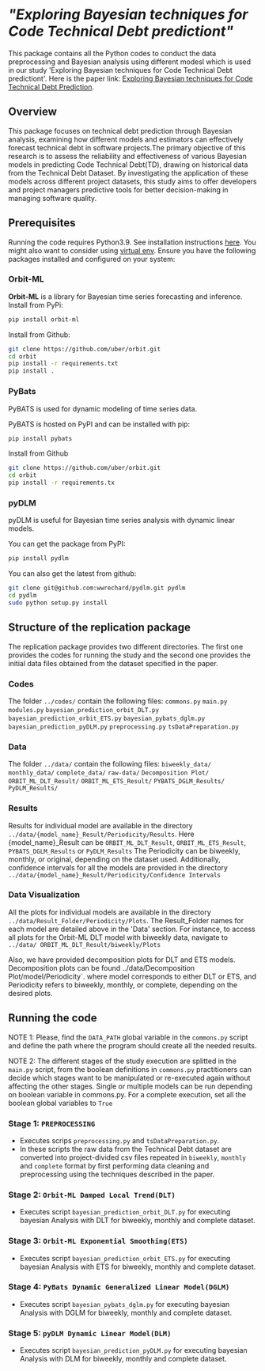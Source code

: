 #  *"Exploring Bayesian techniques for Code Technical Debt predictiont"*

This package contains all the Python codes to conduct the data preprocessing and Bayesian analysis using different modesl which is used in our study 'Exploring Bayesian techniques for Code Technical Debt predictiont'.
Here is the paper link: [Exploring Bayesian techniques for Code Technical Debt Prediction](https://oulurepo.oulu.fi/handle/10024/53208).

## Overview

This package focuses on technical debt prediction through Bayesian analysis, examining how different models and estimators can effectively forecast technical debt in software projects.The primary objective of this research is to assess the reliability and effectiveness of various Bayesian models in predicting Code Technical Debt(TD), drawing on historical data from the Technical Debt Dataset. By investigating the application of these models across different project datasets, this study aims to offer developers and project managers predictive tools for better decision-making in managing software quality. 

## Prerequisites

Running the code requires Python3.9. See installation instructions [here](https://www.python.org/downloads/).
You might also want to consider using [virtual env](https://packaging.python.org/guides/installing-using-pip-and-virtualenv/).
Ensure you have the following packages installed and configured on your system:
### Orbit-ML
**Orbit-ML** is a library for Bayesian time series forecasting and inference.
Install from PyPi:
```bash
pip install orbit-ml
```

Install from Github:

```bash
git clone https://github.com/uber/orbit.git
cd orbit
pip install -r requirements.txt
pip install .
```

### PyBats
PyBATS is used for dynamic modeling of time series data.

PyBATS is hosted on PyPI and can be installed with pip:

```bash
pip install pybats
```
Install from Github

```bash
git clone https://github.com/uber/orbit.git
cd orbit
pip install -r requirements.tx
```

### pyDLM
pyDLM is useful for Bayesian time series analysis with dynamic linear models.

You can  get the package from PyPI:

```bash
pip install pydlm
```

You can also get the latest from github:

```bash
git clone git@github.com:wwrechard/pydlm.git pydlm
cd pydlm
sudo python setup.py install
```



## Structure of the replication package

The replication package provides two different directories. The first one provides the codes for running the study and the second one
provides the initial data files obtained from the dataset specified in the paper.

### Codes

The folder `../codes/` contain the following files:
```commons.py```
```main.py```
```modules.py```
```bayesian_prediction_orbit_DLT.py```
```bayesian_prediction_orbit_ETS.py```
```bayesian_pybats_dglm.py```
```bayesian_prediction_pyDLM.py```
```preprocessing.py```
```tsDataPreparation.py```

### Data
The folder `../data/`  contain the following files:
```biweekly_data/```
```monthly_data/```
```complete_data/```
```raw-data/```
```Decomposition Plot/```
```ORBIT_ML_DLT_Result/```
```ORBIT_ML_ETS_Result/```
```PYBATS_DGLM_Results/```
```PyDLM_Results/```

### Results
Results for individual model are available in the directory `../data/{model_name}_Result/Periodicity/Results`. Here {model_name}_Result can be
```ORBIT_ML_DLT_Result```,
```ORBIT_ML_ETS_Result```,
```PYBATS_DGLM_Results``` or
```PyDLM_Results```
The Periodicity can be biweekly, monthly, or original, depending on the dataset used.
Additionally, confidence intervals for all the models are provided in the directory `../data/{model_name}_Result/Periodicity/Confidence Intervals`

### Data Visualization
All the plots for individual models are available in the directory `../data/Result_Folder/Periodicity/Plots`. The Result_Folder  names for each model are detailed above in the 'Data' section. For instance, to access all plots for the Orbit-ML DLT model with biweekly data, navigate to `../data/
ORBIT_ML_DLT_Result/biweekly/Plots`

Also, we have provided decomposition plots for DLT and ETS models. Decomposition plots can be found ../data/Decomposition Plot/model/Periodicity`. where model corresponds to either DLT or ETS, and Periodicity refers to biweekly, monthly, or complete, depending on the desired plots.



## Running the code

NOTE 1: Please, find the `DATA_PATH` global variable in the `commons.py` script and define the path where the program should create all the needed results.

NOTE 2: The different stages of the study execution are splitted in the ```main.py``` script, from the boolean definitions in
```commons.py``` practitioners can decide which stages want to be manipulated or re-executed again without affecting the other stages. Single or multiple models can be run depending on boolean variable in commons.py.
For a complete execution, set all the boolean global variables to ```True```


### Stage 1: ```PREPROCESSING```

- Executes scrips ```preprocessing.py``` and ```tsDataPreparation.py```.
- In these scripts the raw data from the Technical Debt dataset are converted into project-divided csv files repeated in 
```biweekly```, ```monthly``` and ```complete``` format by first performing data cleaning and preprocessing using the techniques
described in the paper.

### Stage 2: ```Orbit-ML Damped Local Trend(DLT)```

- Executes script ```bayesian_prediction_orbit_DLT.py``` for executing bayesian Analysis with DLT for biweekly, monthly and complete dataset.

### Stage 3: ```Orbit-ML Exponential Smoothing(ETS)```

- Executes script ```bayesian_prediction_orbit_ETS.py```  for executing bayesian Analysis with ETS for  biweekly, monthly and complete dataset.

### Stage 4: ```PyBats Dynamic Generalized Linear Model(DGLM)```

- Executes script ```bayesian_pybats_dglm.py``` for executing bayesian Analysis with DGLM for biweekly, monthly and complete dataset.


### Stage 5: ```pyDLM Dynamic Linear Model(DLM)```

- Executes script ```bayesian_prediction_pyDLM.py``` for executing bayesian Analysis with DLM for biweekly, monthly and complete dataset.
  


